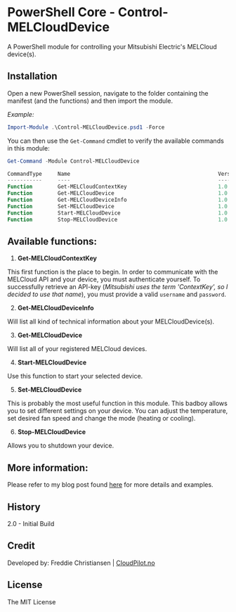 # PowerShell Core - Control-MELCloudDevice

A PowerShell module for controlling your Mitsubishi Electric's MELCloud device(s).

## Installation
Open a new PowerShell session, navigate to the folder containing the manifest (and the functions) and then import the module.

*Example:*
````powershell
Import-Module .\Control-MELCloudDevice.psd1 -Force
````

You can then use the ````Get-Command```` cmdlet to verify the available commands in this module:
````powershell
Get-Command -Module Control-MELCloudDevice
````

````powershell
CommandType     Name                                               Version    Source
-----------     ----                                               -------    ------
Function        Get-MELCloudContextKey                             1.0        Control-MELCloudDevice
Function        Get-MELCloudDevice                                 1.0        Control-MELCloudDevice
Function        Get-MELCloudDeviceInfo                             1.0        Control-MELCloudDevice
Function        Set-MELCloudDevice                                 1.0        Control-MELCloudDevice
Function        Start-MELCloudDevice                               1.0        Control-MELCloudDevice
Function        Stop-MELCloudDevice                                1.0        Control-MELCloudDevice
````



## Available functions:

1. **Get-MELCloudContextKey**

This first function is the place to begin. In order to communicate with the MELCloud API and your device, you must authenticate yourself. To successfully retrieve an API-key (*Mitsubishi uses the term 'ContextKey', so I decided to use that name*), you must provide a valid ````username```` and ````password````.

2. **Get-MELCloudDeviceInfo**

Will list all kind of technical information about your MELCloudDevice(s).

3. **Get-MELCloudDevice**

Will list all of your registered MELCloud devices.

4. **Start-MELCloudDevice**

Use this function to start your selected device.

5. **Set-MELCloudDevice**

This is probably the most useful function in this module. This badboy allows you to set different settings on your device. You can adjust the temperature, set desired fan speed and change the mode (heating or cooling).

6. **Stop-MELCloudDevice**

Allows you to shutdown your device. 


## More information:

Please refer to my blog post found [here](https://www.cloudpilot.no/blog/Control-your-Mitsubishi-heat-pump-using-PowerShell/) for more details and examples.


## History
2.0 - Initial Build 



## Credit

Developed by: Freddie Christiansen | [CloudPilot.no](http://www.cloudpilot.no)


## License

The MIT License
